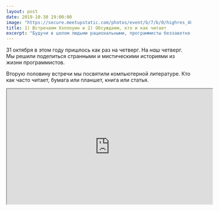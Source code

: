 ```yaml
---
layout: post
date: 2019-10-30 19:00:00
image: "https://secure.meetupstatic.com/photos/event/b/7/b/0/highres_485987024.jpeg"
title: 1) Встречаем Хэллоуин и 2) Обсуждаем, кто и как читает
excerpt: "Будучи в целом людьми рациональными, программисты беззаветно предаются мистическим развлечениям. Игре в Дьяболо, например. Объяснению, как устроен мир. Поиску Гейзенбагов. Ещё мы любим отмечать Хэллоуин."
---
```


31 октября в этом году пришлось как раз на четверг. На *наш* четверг. Мы решили поделиться странными и мистическими историями из жизни программистов.

Вторую половину встречи мы посвятили компьютерной литературе. Кто как часто читает, бумага или планшет, книга или статья.

<div class="video">
  <iframe width="560" height="315" src="https://www.youtube.com/embed/UT0IGKLb7Kw" allow="accelerometer; autoplay; encrypted-media; gyroscope; picture-in-picture" allowfullscreen></iframe>
</div>
